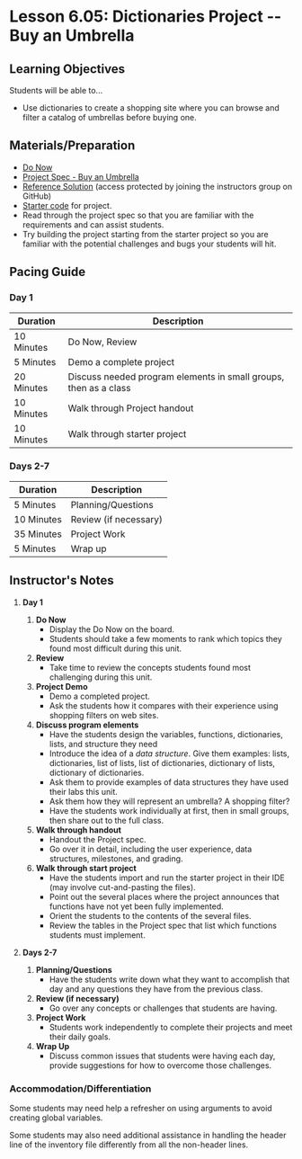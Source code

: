 # Lesson 6.05: Dictionaries Project -- Buy an Umbrella

## Learning Objectives
Students will be able to...

* Use dictionaries to create a shopping site where you can browse and filter
  a catalog of umbrellas before buying one.

## Materials/Preparation
* [Do Now][0]
* [Project Spec - Buy an Umbrella][1]
* [Reference Solution][2] (access protected by joining the instructors group on GitHub)
* [Starter code][3] for project.
* Read through the project spec so that you are familiar with the requirements and can assist students.
* Try building the project starting from the starter project so you are familiar with the potential challenges and bugs your students will hit.

## Pacing Guide
### Day 1
| **Duration**   | **Description** |
| ---------- | ----------- |
| 10 Minutes | Do Now, Review      |
|  5 Minutes | Demo a complete project |
| 20 Minutes | Discuss needed program elements in small groups, then as a class |
| 10 Minutes | Walk through Project handout |
| 10 Minutes | Walk through starter project |

### Days 2-7              
|**Duration**|**Description**|
|--|--|
| 5 Minutes  | Planning/Questions      |
| 10 Minutes | Review (if necessary)      |
| 35 Minutes | Project Work        |
| 5 Minutes | Wrap up     |
## Instructor's Notes
1. **Day 1** 
	1. **Do Now**
	    * Display the Do Now on the board. 
	    * Students should take a few moments to rank which topics they found most difficult during this unit.
	1. **Review**
		* Take time to review the concepts students found most challenging during this unit. 
	1. **Project Demo**	
	    * Demo a completed project.
	    * Ask the students how it compares with their experience using shopping filters on web sites.
	1. **Discuss program elements**
	    * Have the students design the variables, functions, dictionaries, lists, and structure they need
	    * Introduce the idea of a *data structure*. Give them examples: lists, dictionaries, list of lists,
		  list of dictionaries, dictionary of lists, dictionary of dictionaries.
		* Ask them to provide examples of data structures they have used their labs this unit.
	    * Ask them how they will represent an umbrella? A shopping filter?
		* Have the students work individually at first, then in small groups, then share out to the full class.
	1. **Walk through handout**
	    * Handout the Project spec.
	    * Go over it in detail, including the user experience, data structures, milestones, and grading.
	1. **Walk through start project**
	   * Have the students import and run the starter project in their IDE (may involve cut-and-pasting the files).
	   * Point out the several places where the project announces that functions have not yet been fully implemented.
	   * Orient the students to the contents of the several files.
	   * Review the tables in the Project spec that list which functions students must implement. 
		
1. **Days 2-7**
	1. **Planning/Questions**
		* Have the students write down what they want to accomplish that day and any questions they have from the previous class.
	1. **Review (if necessary)** 
		* Go over any concepts or challenges that students are having.
	1. **Project Work** 
		* Students work independently to complete their projects and meet their daily goals.
	1. **Wrap Up**
		* Discuss common issues that students were having each day, provide suggestions for how to overcome those challenges.

### Accommodation/Differentiation
Some students may need help a refresher on using arguments to avoid creating global variables.

Some students may also need additional assistance in handling the header line of the inventory file differently from all the non-header lines.

[0]: do_now.md
[1]: project.md
[2]: https://github.com/TEALSK12/introduction-to-computer-science-instructor/tree/shopping/semester2/unit6/project_6.05_buy_an_umbrella
[3]: starter_code/
